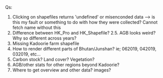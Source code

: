 Qs:

1. Clicking on shapefiles returns 'undefined' or misenconded data --> is this my fault
   or something to do with how they were collected? Cannot fetch name without this
2. Difference between HK_Pro and HK_Shapefile?
   2.5. AGB looks weird? Why so different across years?
3. Missing Kadoorie farm shapefile
4. How to render different parts of Bhutan/Junshan? ie; 062019, 042019, 032019, etc...
5. Carbon stock? Land cover? Vegetation?
6. AGB/other stats for other regions beyond Kadoorie?
7. Where to get overview and other data? images?

